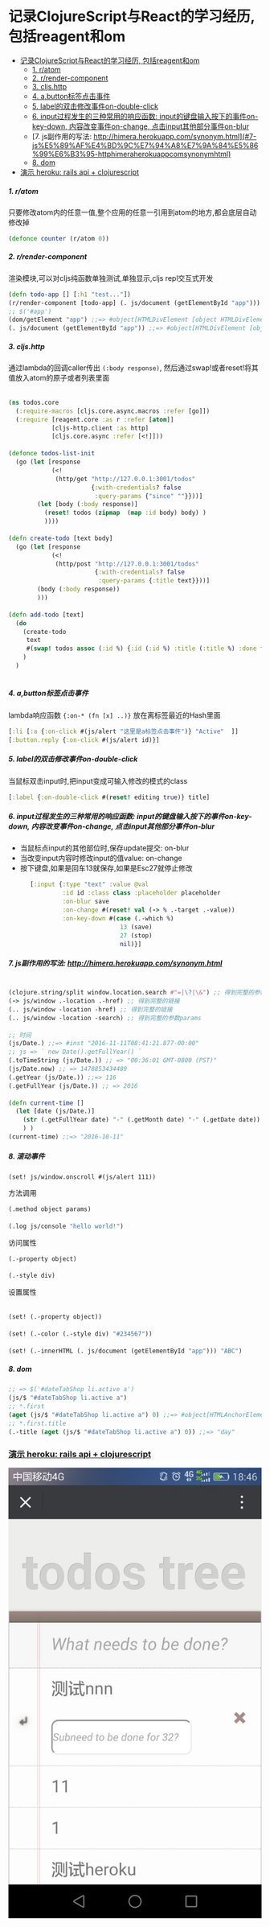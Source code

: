 # 记录ClojureScript与React的学习经历, 包括reagent和om




- [记录ClojureScript与React的学习经历, 包括reagent和om](#%E8%AE%B0%E5%BD%95clojurescript%E4%B8%8Ereact%E7%9A%84%E5%AD%A6%E4%B9%A0%E7%BB%8F%E5%8E%86-%E5%8C%85%E6%8B%ACreagent%E5%92%8Com)
    - [1. r/atom](#1-ratom)
    - [2. r/render-component](#2-rrender-component)
    - [3. cljs.http](#3-cljshttp)
    - [4. a,button标签点击事件](#4-abutton%E6%A0%87%E7%AD%BE%E7%82%B9%E5%87%BB%E4%BA%8B%E4%BB%B6)
    - [5. label的双击修改事件on-double-click](#5-label%E7%9A%84%E5%8F%8C%E5%87%BB%E4%BF%AE%E6%94%B9%E4%BA%8B%E4%BB%B6on-double-click)
    - [6. input过程发生的三种常用的响应函数: input的键盘输入按下的事件on-key-down, 内容改变事件on-change, 点击input其他部分事件on-blur](#6-input%E8%BF%87%E7%A8%8B%E5%8F%91%E7%94%9F%E7%9A%84%E4%B8%89%E7%A7%8D%E5%B8%B8%E7%94%A8%E7%9A%84%E5%93%8D%E5%BA%94%E5%87%BD%E6%95%B0-input%E7%9A%84%E9%94%AE%E7%9B%98%E8%BE%93%E5%85%A5%E6%8C%89%E4%B8%8B%E7%9A%84%E4%BA%8B%E4%BB%B6on-key-down-%E5%86%85%E5%AE%B9%E6%94%B9%E5%8F%98%E4%BA%8B%E4%BB%B6on-change-%E7%82%B9%E5%87%BBinput%E5%85%B6%E4%BB%96%E9%83%A8%E5%88%86%E4%BA%8B%E4%BB%B6on-blur)
    - [7. js副作用的写法: http://himera.herokuapp.com/synonym.html](#7-js%E5%89%AF%E4%BD%9C%E7%94%A8%E7%9A%84%E5%86%99%E6%B3%95-httphimeraherokuappcomsynonymhtml)
    - [8. dom](#8-dom)
- [演示 heroku: rails api + clojurescript](#%E6%BC%94%E7%A4%BA-heroku-rails-api--clojurescript)





##### 1. r/atom 
只要修改atom内的任意一值,整个应用的任意一引用到atom的地方,都会底层自动修改掉
```clojure
(defonce counter (r/atom 0))
```
##### 2. r/render-component
渲染模块,可以对cljs纯函数单独测试,单独显示,cljs repl交互式开发
```clojure
(defn todo-app [] [:h1 "test..."])
(r/render-component [todo-app] (. js/document (getElementById "app"))) 
;; $('#app')
(dom/getElement "app") ;;=> #object[HTMLDivElement [object HTMLDivElement]]
(. js/document (getElementById "app")) ;;=> #object[HTMLDivElement [object HTMLDivElement]]

```
##### 3. cljs.http
通过lambda的回调caller传出 `(:body response)`, 然后通过swap!或者reset!将其值放入atom的原子或者列表里面
```clojure

(ns todos.core
  (:require-macros [cljs.core.async.macros :refer [go]])
  (:require [reagent.core :as r :refer [atom]]
            [cljs-http.client :as http]
            [cljs.core.async :refer [<!]]))

(defonce todos-list-init
  (go (let [response
            (<!
             (http/get "http://127.0.0.1:3001/todos"
                       {:with-credentials? false
                        :query-params {"since" ""}}))]
        (let [body (:body response)]
          (reset! todos (zipmap  (map :id body) body) )
          ))))

(defn create-todo [text body]
  (go (let [response
            (<!
             (http/post "http://127.0.0.1:3001/todos"
                        {:with-credentials? false
                         :query-params {:title text}}))]
        (body (:body response))
        )))
        
(defn add-todo [text]
  (do
    (create-todo
     text
     #(swap! todos assoc (:id %) {:id (:id %) :title (:title %) :done false}))
    )
  )
  
```

##### 4. a,button标签点击事件
lambda响应函数 `{:on-* (fn [x] ..)}` 放在离标签最近的Hash里面
```clojure
[:li [:a {:on-click #(js/alert "这里是a标签点击事件")} "Active"  ]]
[:button.reply {:on-click #(js/alert id)}]
```
##### 5. label的双击修改事件on-double-click
当鼠标双击input时,把input变成可输入修改的模式的class
```clojure
[:label {:on-double-click #(reset! editing true)} title]
```
##### 6. input过程发生的三种常用的响应函数: input的键盘输入按下的事件on-key-down, 内容改变事件on-change, 点击input其他部分事件on-blur
* 当鼠标点input的其他部位时,保存update提交: on-blur
* 当改变input内容时修改input的值value: on-change
* 按下键盘,如果是回车13就保存,如果是Esc27就停止修改
```clojure
      [:input {:type "text" :value @val
               :id id :class class :placeholder placeholder
               :on-blur save
               :on-change #(reset! val (-> % .-target .-value))
               :on-key-down #(case (.-which %)
                               13 (save)
                               27 (stop)
                               nil)}]
```

##### 7. js副作用的写法: http://himera.herokuapp.com/synonym.html

```clojure

(clojure.string/split window.location.search #"=|\?|\&") ;; 得到完整的参数params
(-> js/window .-location .-href) ;; 得到完整的链接
(.. js/window -location -href) ;; 得到完整的链接
(.. js/window -location -search) ;; 得到完整的参数params

;; 时间
(js/Date.) ;;=> #inst "2016-11-11T08:41:21.877-00:00"
;; js => ` new Date().getFullYear() `
(.toTimeString (js/Date.)) ;; => "00:36:01 GMT-0800 (PST)"
(js/Date.now) ;; => 1478853434489
(.getYear (js/Date.)) ;;=> 116
(.getFullYear (js/Date.)) ;; => 2016

(defn current-time []
  (let [date (js/Date.)]
    (str (.getFullYear date) "-" (.getMonth date) "-" (.getDate date))
    ) )
(current-time) ;;=> "2016-10-11"

```
##### 8. 滚动事件

```clojurescript
(set! js/window.onscroll #(js/alert 111))
```

方法调用

```clojure
(.method object params)

(.log js/console "hello world!")
```
访问属性

```clojure
(.-property object)

(.-style div)

```
设置属性

```clojure

(set! (.-property object))

(set! (.-color (.-style div) "#234567"))

(set! (.-innerHTML (. js/document (getElementById "app"))) "ABC")

```

##### 8. dom 
```clojure
;; => $('#dateTabShop li.active a')
(js/$ "#dateTabShop li.active a")
;; *.first
(aget (js/$ "#dateTabShop li.active a") 0) ;;=> #object[HTMLAnchorElement http://127.0.0.1:3000/#sh-tran-date]
;; *.first.title
(.-title (aget (js/$ "#dateTabShop li.active a") 0)) ;;=> "day"

```

### [演示 heroku: rails api + clojurescript](http://todos-tree.herokuapp.com/todos-tree)

![](./todos.jpeg)
